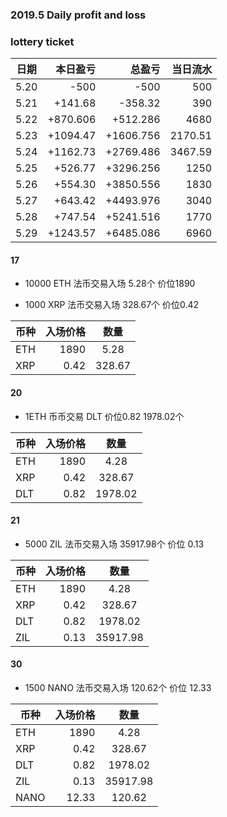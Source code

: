 ### 2019.5 Daily profit and loss

### lottery ticket

| 日期       | 本日盈亏    |  总盈亏  |当日流水|
| --------   | -----:   | ----: | ----: |
| 5.20       |    -500 |   -500 |500 |
| 5.21        | +141.68      | -358.32      |390 |
| 5.22        | +870.606      | +512.286      |4680|
| 5.23        | +1094.47      | +1606.756      |2170.51|
| 5.24        | +1162.73      | +2769.486      |3467.59|
| 5.25        | +526.77      | +3296.256      |1250|
| 5.26        | +554.30      | +3850.556      |1830|
| 5.27        | +643.42      | +4493.976      |3040|
| 5.28        | +747.54     | +5241.516      |1770|
| 5.29        | +1243.57     | +6485.086      |6960|


#### 17

- 10000 ETH 法币交易入场 5.28个 价位1890

- 1000 XRP 法币交易入场 328.67个 价位0.42

| 币种       | 入场价格    |  数量  |
| --------   | -----:   | :----: |
| ETH       |    1890  |   5.28 |
| XRP        | 0.42      |   328.67    |


#### 20

- 1ETH 币币交易 DLT 价位0.82 1978.02个

| 币种       | 入场价格    |  数量  |
| --------   | -----:   | :----: |
| ETH       |    1890  |   4.28 |
| XRP        | 0.42      |   328.67    |
| DLT        | 0.82      |   1978.02    |

#### 21

- 5000 ZIL 法币交易入场 35917.98个 价位 0.13

| 币种       | 入场价格    |  数量  |
| --------   | -----:   | :----: |
| ETH       |    1890  |   4.28 |
| XRP        | 0.42      |   328.67    |
| DLT        | 0.82      |   1978.02    |
| ZIL        | 0.13      |   35917.98    |

#### 30

- 1500 NANO 法币交易入场 120.62个 价位 12.33

| 币种       | 入场价格    |  数量  |
| --------   | -----:   | :----: |
| ETH       |    1890  |   4.28 |
| XRP        | 0.42      |   328.67    |
| DLT        | 0.82      |   1978.02    |
| ZIL        | 0.13      |   35917.98    |
| NANO        | 12.33      |   120.62    |





